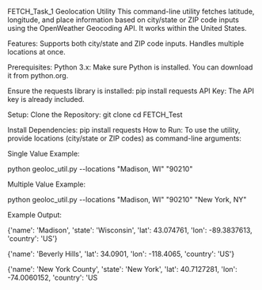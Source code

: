 FETCH_Task_1
Geolocation Utility
This command-line utility fetches latitude, longitude, and place information based on city/state or ZIP code inputs using the OpenWeather Geocoding API.
It works within the United States.

Features:
Supports both city/state and ZIP code inputs.
Handles multiple locations at once.

Prerequisites:
Python 3.x: Make sure Python is installed. You can download it from python.org.


Ensure the requests library is installed:
pip install requests
API Key: The API key is already included.

Setup:
Clone the Repository:
git clone <repository-url>
cd FETCH_Test


Install Dependencies:
pip install requests
How to Run:
To use the utility, provide locations (city/state or ZIP codes) as command-line arguments:

Single Value Example:

python geoloc_util.py --locations "Madison, WI" "90210"

Multiple Value Example:

python geoloc_util.py --locations "Madison, WI" "90210" "New York, NY"

Example Output:

{'name': 'Madison', 'state': 'Wisconsin', 'lat': 43.074761, 'lon': -89.3837613, 'country': 'US'}

{'name': 'Beverly Hills', 'lat': 34.0901, 'lon': -118.4065, 'country': 'US'}

{'name': 'New York County', 'state': 'New York', 'lat': 40.7127281, 'lon': -74.0060152, 'country': 'US


